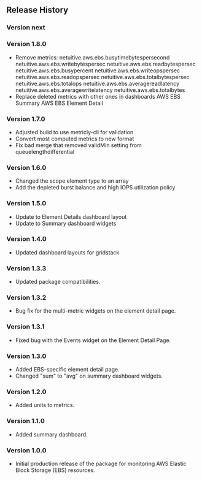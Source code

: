 ## Release History

### Version next

### Version 1.8.0
* Remove metrics: netuitive.aws.ebs.busytimebytespersecond
                  netuitive.aws.ebs.writebytespersec
                  netuitive.aws.ebs.readbytespersec
                  netuitive.aws.ebs.busypercent
                  netuitive.aws.ebs.writeopspersec
                  netuitive.aws.ebs.readopspersec
                  netuitive.aws.ebs.totalbytespersec
                  netuitive.aws.ebs.totalops
                  netuitive.aws.ebs.averagereadlatency
                  netuitive.aws.ebs.averagewritelatency
                  netuitive.aws.ebs.totalbytes
* Replace deleted metrics with other ones in dashboards AWS EBS Summary AWS EBS Element Detail                          

### Version 1.7.0

* Adjusted build to use metricly-cli for validation
* Convert most computed metrics to new format
* Fix bad merge that removed validMin setting from queuelengthdifferential

### Version 1.6.0

* Changed the scope element type to an array
* Add the depleted burst balance and high IOPS utilization policy

### Version 1.5.0

* Update to Element Details dashboard layout
* Update to Summary dashboard widgets

### Version 1.4.0

* Updated dashboard layouts for gridstack

### Version 1.3.3

* Updated package compatibilities.

### Version 1.3.2

* Bug fix for the multi-metric widgets on the element detail page.

### Version 1.3.1

* Fixed bug with the Events widget on the Element Detail Page.

### Version 1.3.0

* Added EBS-specific element detail page.
* Changed "sum" to "avg" on summary dashboard widgets.

### Version 1.2.0

* Added units to metrics.

### Version 1.1.0

* Added summary dashboard.

### Version 1.0.0

* Initial production release of the package for monitoring AWS Elastic Block Storage (EBS) resources.
